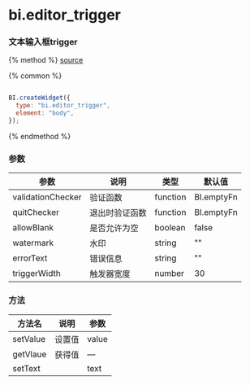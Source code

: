 # bi.editor_trigger

### 文本输入框trigger

{% method %}
[source](https://jsfiddle.net/fineui/8ttm4g1u/)

{% common %}
```javascript

BI.createWidget({
  type: "bi.editor_trigger",
  element: "body",
});

```

{% endmethod %}



### 参数

| 参数                | 说明      | 类型       | 默认值        |
| ----------------- | ------- | -------- | ---------- |
| validationChecker | 验证函数    | function | BI.emptyFn |
| quitChecker       | 退出时验证函数 | function | BI.emptyFn |
| allowBlank        | 是否允许为空  | boolean     | false      |
| watermark         | 水印      | string   | ""         |
| errorText         | 错误信息    | string   | ""         |
| triggerWidth      | 触发器宽度   | number   | 30         |



### 方法

| 方法名      | 说明   | 参数    |
| -------- | ---- | ----- |
| setValue | 设置值  | value |
| getVlaue | 获得值  | —     |
| setText  |      | text  |


